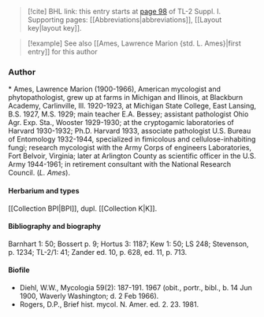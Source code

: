 > [!cite] BHL link: this entry starts at [page 98](https://www.biodiversitylibrary.org/item/103858#page/110/mode/1up) of TL-2 Suppl. I.
> Supporting pages: [[Abbreviations|abbreviations]], [[Layout key|layout key]].

> [!example] See also [[Ames, Lawrence Marion {std. L. Ames}|first entry]] for this author

### Author

\* Ames, Lawrence Marion (1900-1966), American mycologist and phytopathologist, grew up at farms in Michigan and Illinois, at Blackburn Academy, Carlinville, Ill. 1920-1923, at Michigan State College, East Lansing, B.S. 1927, M.S. 1929; main teacher E.A. Bessey; assistant pathologist Ohio Agr. Exp. Sta., Wooster 1929-1930; at the cryptogamic laboratories of Harvard 1930-1932; Ph.D. Harvard 1933, associate pathologist U.S. Bureau of Entomology 1932-1944, specialized in fimicolous and cellulose-inhabiting fungi; research mycologist with the Army Corps of engineers Laboratories, Fort Belvoir, Virginia; later at Arlington County as scientific officer in the U.S. Army 1944-1961; in retirement consultant with the National Research Council. (*L. Ames*).

#### Herbarium and types

[[Collection BPI|BPI]], dupl. [[Collection K|K]].

#### Bibliography and biography

Barnhart 1: 50; Bossert p. 9; Hortus 3: 1187; Kew 1: 50; LS 248; Stevenson, p. 1234; TL-2/1: 41; Zander ed. 10, p. 628, ed. 11, p. 713.

#### Biofile

- Diehl, W.W., Mycologia 59(2): 187-191. 1967 (obit., portr., bibl., b. 14 Jun 1900, Waverly Washington; d. 2 Feb 1966).
- Rogers, D.P., Brief hist. mycol. N. Amer. ed. 2. 23. 1981.

